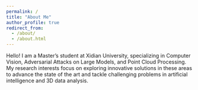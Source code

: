 ```yaml
---
permalink: /
title: "About Me"
author_profile: true
redirect_from: 
  - /about/
  - /about.html
---
```


Hello! I am a Master’s student at Xidian University, specializing in Computer Vision, Adversarial Attacks on Large Models, and Point Cloud Processing. My research interests focus on exploring innovative solutions in these areas to advance the state of the art and tackle challenging problems in artificial intelligence and 3D data analysis.



